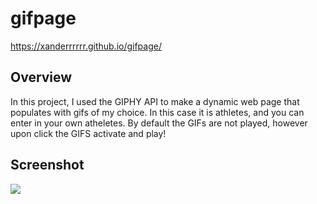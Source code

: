 # gifpage

https://xanderrrrrr.github.io/gifpage/

## Overview

In this project, I used the GIPHY API to make a dynamic web page that populates with gifs of my choice. In this case it is athletes, 
and you can enter in your own atheletes. By default the GIFs are not played, however upon click the GIFS activate and play!

## Screenshot
![](http://drop.workfront.com/c3fee096f2f9/gifpage.png)
